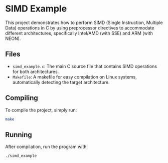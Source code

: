 # SIMD Example

This project demonstrates how to perform SIMD (Single Instruction, Multiple Data) operations in C by using preprocessor directives to accommodate different architectures, specifically Intel/AMD (with SSE) and ARM (with NEON).

## Files

- `simd_example.c`: The main C source file that contains SIMD operations for both architectures.
- `Makefile`: A makefile for easy compilation on Linux systems, automatically detecting the target architecture.

## Compiling

To compile the project, simply run:

```bash
make
```

## Running

After compilation, run the program with:

```bash
./simd_example
```
